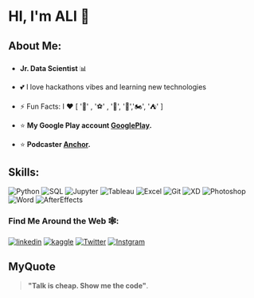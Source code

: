 # HI, I'm ALI 👋

## About Me:
###

* **Jr. Data Scientist** 📊

* 💕 I love hackathons vibes and learning new technologies

* ⚡ Fun Facts: I ❤️ [ '📖' , '⚽' , '🎥', '🤖','🏍️', '⛺' ]

* ⭐️ __My Google Play account [GooglePlay](https://play.google.com/store/apps/developer?id=AM_TEAM).__

* ⭐️ __Podcaster [Anchor](https://anchor.fm/tech-away9).__


## Skills:
![Python](https://img.icons8.com/color/48/000000/python.png)
![SQL](https://img.icons8.com/nolan/48/sql.png)
![Jupyter](https://img.icons8.com/fluency/48/000000/jupyter.png)
![Tableau](https://img.icons8.com/color/48/000000/tableau-software.png)
![Excel](https://img.icons8.com/color/48/000000/microsoft-excel-2019--v1.png)
![Git](https://img.icons8.com/color/48/000000/git.png)
![XD](https://img.icons8.com/color/48/000000/adobe-xd.png)
![Photoshop](https://img.icons8.com/fluent/48/000000/adobe-photoshop.png)
![Word](https://img.icons8.com/color/48/000000/office-365.png)
![AfterEffects](https://img.icons8.com/fluent/48/000000/adobe-after-effects.png)



### Find Me Around the Web 🕸️:

[![linkedin](https://cdn.icon-icons.com/icons2/99/PNG/48/linkedin_socialnetwork_17441.png)](https://www.linkedin.com/in/ali-gad-6070a41a1/)
[![kaggle](https://cdn.icon-icons.com/icons2/2699/PNG/48/kaggle_logo_icon_168473.png)](https://www.kaggle.com/aligad)
[![Twitter](https://cdn.icon-icons.com/icons2/99/PNG/48/twitter_socialnetwork_17445.png)](https://twitter.com/aligad204)
[![Instgram](https://cdn.icon-icons.com/icons2/1584/PNG/48/3721672-instagram_108066.png)](https://www.instagram.com/iamaligad/?fbclid=IwAR2uwXoDo9eOsT2PW58Xbdm53gDvcyAfQbKg7bV_MGe3cwBVsq1BoCmrVTc)


## MyQuote
> __"Talk is cheap. Show me the code"__.
